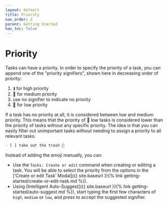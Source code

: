```yaml
---
layout: default
title: Priority
nav_order: 2
parent: Getting Started
has_toc: false
---
```


# Priority

Tasks can have a priority.
In order to specify the priority of a task, you can append one of the "priority signifiers", shown here in decreasing order of priority:

1. ⏫ for high priority
2. 🔼 for medium priority
3. use no signifier to indicate no priority
4. 🔽 for low priority

If a task has no priority at all, it is considered between low and medium priority.
This means that the priority of 🔽 low tasks is considered lower than the priority of tasks without any specific priority.
The idea is that you can easily filter out unimportant tasks without needing to assign a priority to all relevant tasks.

```markdown
- [ ] take out the trash 🔼
```

Instead of adding the emoji manually, you can:

- Use the `Tasks: Create or edit` command when creating or editing a task.
  You will be able to select the priority from the options in the [‘Create or edit Task’ Modal]({{ site.baseurl }}{% link getting-started/create-or-edit-task.md %}).
- Using [Intelligent Auto-Suggest]({{ site.baseurl }}{% link getting-started/auto-suggest.md %}),
  start typing the first few characters of `high`, `medium` or `low`, and press <return> to accept the suggested signifier.

